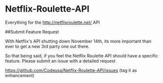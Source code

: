Netflix-Roulette-API
====================

Everything for the http://netflixroulette.net/ API


##Submit Feature Request

With Netflix's API shutting down November 14th, its more important than ever to get a new 3rd party one out there.

So that being said, if you feel the Netflix Roulette API should have a specific feature. Please submit an issue with a detailed request

https://github.com/Codeusa/Netflix-Roulette-API/issues (tag it as enhancement)


